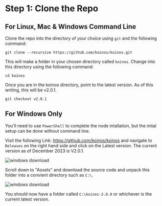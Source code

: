 # Step 1: Clone the Repo

## For Linux, Mac & Windows Command Line
Clone the repo into the directory of your choice using `git` and the following command:
```
git clone --recursive https://github.com/koinos/koinos.git
```

This will make a folder in your chosen directory called `koinos`. Change into this directory using the following command:

```
cd koinos
```
Once you are in the koinos directory, point to the latest version. As of this writing, this will be v2.0.1.

```
git checkout v2.0.1
```

## For Windows Only 

You'll need to use `PowerShell` to complete the node intallation, but the intial setup can be done without command line.

Visit the following Link: https://github.com/koinos/koinos and navigate to `Releases` on the right hand side and click on the Latest version. The current version as of December 2023 is V2.0.1. 

![windows download](images/1_node.png "Windows Download Method")

Scroll down to "Assets" and download the source code and unpack this folder into a convient directory such as `C:\`. 

![windows download](images/2_node.png "Windows Download Method")

You should now have a folder called `C:\koinos-2.0.0` or whichever is the current latest version.
